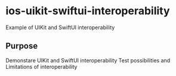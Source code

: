 # ios-uikit-swiftui-interoperability
Example of UIKit and SwiftUI interoperability

## Purpose

Demonstare UIKit and SwiftUI interoperability
Test possibilities and Limitations of interoperability
